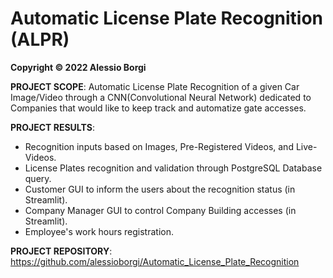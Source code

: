 # Automatic License Plate Recognition (ALPR)

**Copyright © 2022 Alessio Borgi**

**PROJECT SCOPE**: Automatic License Plate Recognition of a given Car Image/Video through a CNN(Convolutional Neural Network) dedicated to Companies that would like to keep track and automatize gate accesses.

**PROJECT RESULTS**:
- Recognition inputs based on Images, Pre-Registered Videos, and Live-Videos.
- License Plates recognition and validation through PostgreSQL Database query.
- Customer GUI to inform the users about the recognition status (in Streamlit).
- Company Manager GUI to control Company Building accesses (in Streamlit). 
- Employee's work hours registration. 

**PROJECT REPOSITORY**: https://github.com/alessioborgi/Automatic_License_Plate_Recognition
